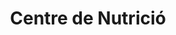 ---
title: "Centre de Nutrició"
url: /santa-coloma-de-cervello/centre-de-nutricio/
shop: mascotas
---